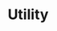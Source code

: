 ---
posted: true
guid: "8E08CB42-C521-4B1F-BF4E-2FDF29DE79F4"
title: "Utility"
subtitle: ""
description: "Explore the use of NFTs for securing physical items, property titles, and real-life non-art NFT use cases in Episode 32 of the podcast. #NFTs #Blockchain"
time: "2022-07-12 18:00:00 -0500"
itunes-explicit: false
itunes-episode: 32
itunes-episodeType: full

# More info
youtube-full: https://youtu.be/BZ6d0hCqoBI
discussion: https://twitter.com/fulldecent/status/1547034214738137088

# Timeline
timeline:
  - seconds: 0
    title: Intro
  - seconds: 59
    title: Use case demo-phygitals
  - seconds: 194
    title: Can NFTs make physical stuff secure?
  - seconds: 449
    title: Quick demo about how messages work
  - seconds: 737
    title: What utility do NFTs have?
  - seconds: 743
    title: How do property titles actually work?
  - seconds: 822
    title: Secret plan for people in blockchain to retire early
  - seconds: 975
    title: Digible hot take review!
  - seconds: 1010
    title: First takes Hot Wheels X WAX NFTs
  - seconds: 1038
    title: What is a real, live non-art NFT use case?


# File information
enclosure-url: "https://media.phor.net/csh/2022-07-12-episode-32.m4a"
enclosure-length: 24323202
enclosure-type: "audio/x-m4a"
itunes-duration: 1172

# CSH information
badges: []
---